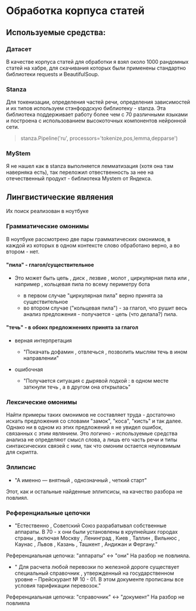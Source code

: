# Обработка корпуса статей

## Используемые средства:

### Датасет

В качестве корпуса статей для обработки я взял около 1000 рандомных статей на хабре, для скачивания которых были применены стандартно библиотеки requests и BeautifulSoup.

### Stanza

Для токенизации, определения частей речи, определения зависимостей и их типов используем стэнфордскую библиотеку - stanza. Эта библиотека поддерживает работу более чем с 70 различными языками и построена с использованием высокоточных компонентов нейронной сети.

> stanza.Pipeline('ru', processors='tokenize,pos,lemma,depparse')

### MyStem

Я не нашел как в stanza выполняется лемматизация (хотя она там наверняка есть), так переложил отвественность за нее на отечественный продукт - библиотека Mystem от Яндекса.

## Лингвистические являения 

Их поиск реализован в ноутбуке

### Грамматические омонимы 

В ноутбуке рассмотрено две пары грамматических омонимов, в каждой из которых в одном контексте слово обработано верно, а во втором - нет.

#### "пила" - глагол/существительное
+ Это   может   быть   цепь ,  диск ,  лезвие ,  молот ,  циркулярная   пила   или ,  например ,  кольцевая   пила   по   всему   периметру   бота

  + в первом случае "циркулярная пила" верно принята за существительное
  + во втором случае ("кольцевая пила") - за глагол, что рушит весь анализ предложения - получается - цепь (что делала?) пила.

#### "течь" - в обоих предложнениях принята за глагол
+ верная интерпретация 
  + "Покачать   дофамин ,  отвлечься ,  позволить   мыслям   течь   в   ином   направлении"

+ ошибочная
  + "Получается   ситуация   с   дырявой   лодкой :  в   одном   месте   заткнули   течь ,  а   в   другом   она   открылась"

### Лексические омонимы

Найти примеры таких омонимов не составляет труда - достаточно искать предложения со словами "замок", "коса", "кисть" и так далее. Однако ни в одном из этих предложений я не увидел ошибок, связанных с этим являнием. Это логично - используемые средства анализа не определяют смысл слова, а лишь его часть речи и типы синтаксических связей с ним, так что омоним остается неуловимым для скрипта.


### Эллипсис

+ "А   именно  —  внятный ,  однозначный ,  четкий   старт"

Этот, как и остальные найденные эллипсисы, на качество разбора не повлиял.

### Референциальные цепочки

+ "Естественно ,  Советский   Союз   разрабатывал   собственные   аппараты.  В   70 - х   они   были   установлены   в   крупнейших   городах   страны ,  включая   Москву ,  Ленинград ,  Киев ,  Таллин ,  Вильнюс ,  Каунас ,  Львов ,  Казань ,  Ташкент ,  Андижан   и   Фергану."

Референциальная цепочка: "аппараты" <-> "они"
На разбор не повлияла.

+ " Для   расчета   любой   перевозки   по   железной   дороге   существует   специальный   справочник ,  утвержденный   на   государственном   уровне  –  Прейскурант   № 10 - 01. В   этом   документе   прописаны   все   условия   тарификации   перевозок."

Референциальная цепочка: "справочник" <-> "документ"
На разбор не повлияла





